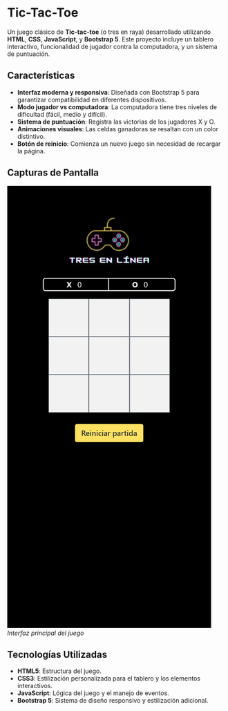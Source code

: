 # Tic-Tac-Toe

Un juego clásico de **Tic-tac-toe** (o tres en raya) desarrollado utilizando **HTML**, **CSS**, **JavaScript**, y **Bootstrap 5**. Este proyecto incluye un tablero interactivo, funcionalidad de jugador contra la computadora, y un sistema de puntuación.

## Características

- **Interfaz moderna y responsiva**: Diseñada con Bootstrap 5 para garantizar compatibilidad en diferentes dispositivos.
- **Modo jugador vs computadora**: La computadora tiene tres niveles de dificultad (fácil, medio y difícil).
- **Sistema de puntuación**: Registra las victorias de los jugadores X y O.
- **Animaciones visuales**: Las celdas ganadoras se resaltan con un color distintivo.
- **Botón de reinicio**: Comienza un nuevo juego sin necesidad de recargar la página.

## Capturas de Pantalla

![Tic-tac-toe Captura](captures/capture-one.png)
_Interfaz principal del juego_

## Tecnologías Utilizadas

- **HTML5**: Estructura del juego.
- **CSS3**: Estilización personalizada para el tablero y los elementos interactivos.
- **JavaScript**: Lógica del juego y el manejo de eventos.
- **Bootstrap 5**: Sistema de diseño responsivo y estilización adicional.
